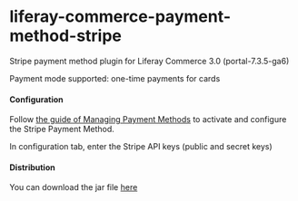 # liferay-commerce-payment-method-stripe
Stripe payment method plugin for Liferay Commerce 3.0 (portal-7.3.5-ga6)

Payment mode supported: one-time payments for cards

#### Configuration

Follow [the guide of Managing Payment Methods](https://learn.liferay.com/commerce/latest/en/store-administration/configuring-payment-methods/managing-payment-methods.html) to activate and configure the Stripe Payment Method.

In configuration tab, enter the Stripe API keys (public and secret keys)

#### Distribution

You can download the jar file [here](https://github.com/lequangtu/liferay-commerce-payment-method-stripe/raw/master/dist/com.uminas.commerce.payment.method.stripe.jar)

